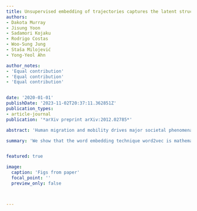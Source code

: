 ```yaml
---
title: Unsupervised embedding of trajectories captures the latent structure of mobility
authors:
- Dakota Murray
- Jisung Yoon
- Sadamori Kojaku
- Rodrigo Costas
- Woo-Sung Jung
- Staša Milojević
- Yong-Yeol Ahn

author_notes:
- 'Equal contribution'
- 'Equal contribution'
- 'Equal contribution'


date: '2020-01-01'
publishDate: '2023-11-02T20:37:11.362851Z'
publication_types:
- article-journal
publication: '*arXiv preprint arXiv:2012.02785*'

abstract: 'Human migration and mobility drives major societal phenomena including epidemics, economies, innovation, and the diffusion of ideas. Although human mobility and migration have been heavily constrained by geographic distance throughout the history, advances and globalization are making other factors such as language and culture increasingly more important.Advances in neural embedding models, originally designed for natural language, provide an opportunity to tame this complexity and open new avenues for the study of migration. Here, we demonstrate the ability of the model word2vec to encode nuanced relationships between discrete locations from migration trajectories, producing an accurate, dense, continuous, and meaningful vector-space representation. The resulting representation provides a functional distance between locations, as well as a digital double that can be distributed, re-used, and itself interrogated to understand the many dimensions of migration. We show that the unique power of word2vec to encode migration patterns stems from its mathematical equivalence with the gravity model of mobility. Focusing on the case of scientific migration, we apply word2vec to a database of three million migration trajectories of scientists derived from the affiliations listed on their publication records. Using techniques that leverage its semantic structure, we demonstrate that embeddings can learn the rich structure that underpins scientific migration, such as cultural, linguistic, and prestige relationships at multiple levels of granularity.Our results provide a theoretical foundation and methodological framework for using neural embeddings to represent and understand migration both within and beyond science.'

summary: 'We show that the word embedding technique word2vec is mathematically equivalent to the gravity law of mobility, making it ideal for learning dense representations from migration data that can be distributed, re-used, and studied. By treating locations analogously to words and trajectories to sentences,we demonstrate the power of word2vec by applying it to the case of scientists' migrations, for which it encodes information about culture, geography, and prestige at multiple layers of granularity. Our results lay a theoretical and methodological foundation for the application of neural embeddings to the study of migration.'


featured: true

image:
  caption: 'Figs from paper'
  focal_point: ''
  preview_only: false



---
```

